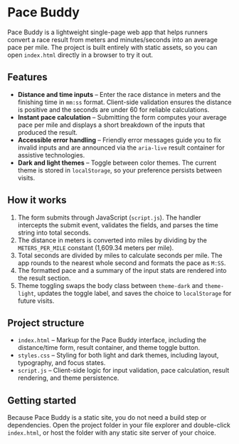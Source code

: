 # Pace Buddy

Pace Buddy is a lightweight single-page web app that helps runners convert a race result from meters and minutes/seconds into an average pace per mile. The project is built entirely with static assets, so you can open `index.html` directly in a browser to try it out.

## Features

- **Distance and time inputs** – Enter the race distance in meters and the finishing time in `mm:ss` format. Client-side validation ensures the distance is positive and the seconds are under 60 for reliable calculations.
- **Instant pace calculation** – Submitting the form computes your average pace per mile and displays a short breakdown of the inputs that produced the result.
- **Accessible error handling** – Friendly error messages guide you to fix invalid inputs and are announced via the `aria-live` result container for assistive technologies.
- **Dark and light themes** – Toggle between color themes. The current theme is stored in `localStorage`, so your preference persists between visits.

## How it works

1. The form submits through JavaScript (`script.js`). The handler intercepts the submit event, validates the fields, and parses the time string into total seconds.
2. The distance in meters is converted into miles by dividing by the `METERS_PER_MILE` constant (1,609.34 meters per mile).
3. Total seconds are divided by miles to calculate seconds per mile. The app rounds to the nearest whole second and formats the pace as `M:SS`.
4. The formatted pace and a summary of the input stats are rendered into the result section.
5. Theme toggling swaps the body class between `theme-dark` and `theme-light`, updates the toggle label, and saves the choice to `localStorage` for future visits.

## Project structure

- `index.html` – Markup for the Pace Buddy interface, including the distance/time form, result container, and theme toggle button.
- `styles.css` – Styling for both light and dark themes, including layout, typography, and focus states.
- `script.js` – Client-side logic for input validation, pace calculation, result rendering, and theme persistence.

## Getting started

Because Pace Buddy is a static site, you do not need a build step or dependencies. Open the project folder in your file explorer and double-click `index.html`, or host the folder with any static site server of your choice.

